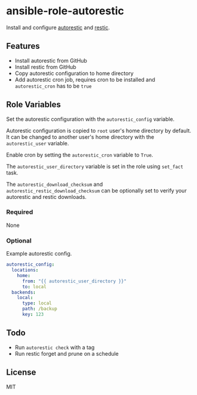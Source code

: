 # ansible-role-autorestic

Install and configure [autorestic](https://github.com/cupcakearmy/autorestic) and [restic](https://github.com/restic/restic).

## Features

- Install autorestic from GitHub
- Install restic from GitHub
- Copy autorestic configuration to home directory
- Add autorestic cron job, requires cron to be installed and `autorestic_cron` has to be `true`

## Role Variables

Set the autorestic configuration with the `autorestic_config` variable.

Autorestic configuration is copied to `root` user's home directory by default.
It can be changed to another user's home directory with the `autorestic_user` variable.

Enable cron by setting the `autorestic_cron` variable to `True`.

The `autorestic_user_directory` variable is set in the role using `set_fact` task.

The `autorestic_download_checksum` and `autorestic_restic_download_checksum` can be optionally set to verify your autorestic and restic downloads.

### Required

None

### Optional

Example autorestic config.

```yaml
autorestic_config:
  locations:
    home:
      from: "{{ autorestic_user_directory }}"
      to: local
  backends:
    local:
      type: local
      path: /backup
      key: 123
```

## Todo

- Run `autorestic check` with a tag
- Run restic forget and prune on a schedule

## License

MIT
